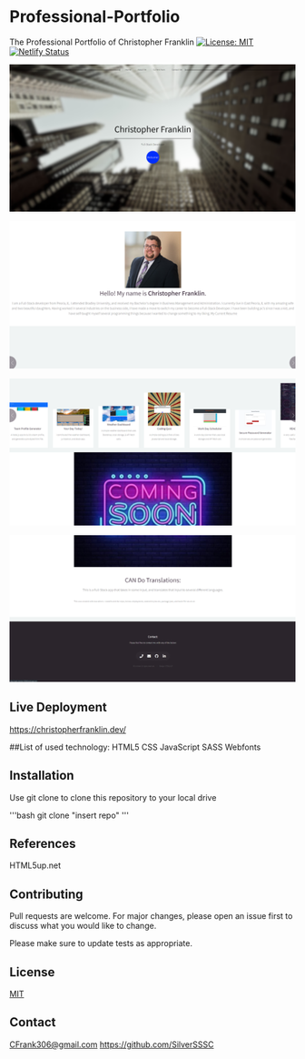 # Professional-Portfolio
The Professional Portfolio of Christopher Franklin
[![License: MIT](https://img.shields.io/badge/License-MIT-blue.svg)](https://opensource.org/licenses/MIT)
[![Netlify Status](https://api.netlify.com/api/v1/badges/7e150ff5-cd90-4bbf-9f3b-f7e4e27f5029/deploy-status)](https://app.netlify.com/sites/hungry-lumiere-fbd4ee/deploys)

![Preview of the project](./portfolio.png)

![Preview of the project](./portfolio2.png)

![Preview of the project](./portfolio3.png)

![Preview of the project](./portfolio4.png)


## Live Deployment

https://christopherfranklin.dev/

##List of used technology:
HTML5
CSS
JavaScript
SASS
Webfonts


## Installation

Use git clone to clone this repository to your local drive

'''bash
git clone "insert repo"
'''

## References
HTML5up.net

## Contributing
Pull requests are welcome. For major changes, please open an issue first to discuss what you would like to change.

Please make sure to update tests as appropriate.

## License
[MIT](https://choosealicense.com/licenses/mit/)

## Contact
CFrank306@gmail.com
https://github.com/SilverSSSC
